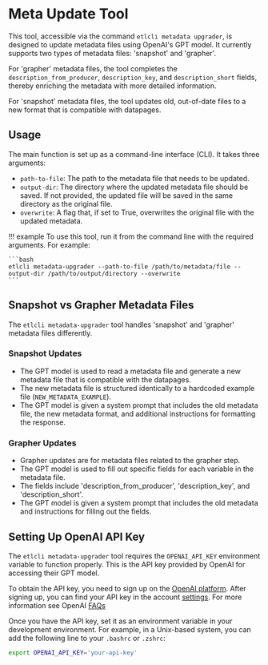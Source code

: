 # Meta Update Tool

This tool, accessible via the command `etlcli metadata upgrader`, is designed to update metadata files using OpenAI's GPT model. It currently supports two types of metadata files: 'snapshot' and 'grapher'.

For 'grapher' metadata files, the tool completes the `description_from_producer`, `description_key`, and `description_short` fields, thereby enriching the metadata with more detailed information.

For 'snapshot' metadata files, the tool updates old, out-of-date files to a new format that is compatible with datapages.

## Usage
The main function is set up as a command-line interface (CLI). It takes three arguments:

- `path-to-file`: The path to the metadata file that needs to be updated.
- `output-dir`: The directory where the updated metadata file should be saved. If not provided, the updated file will be saved in the same directory as the original file.
- `overwrite`: A flag that, if set to True, overwrites the original file with the updated metadata.

!!! example
    To use this tool, run it from the command line with the required arguments. For example:

    ```bash
    etlcli metadata-upgrader --path-to-file /path/to/metadata/file --output-dir /path/to/output/directory --overwrite
    ```


## Snapshot vs Grapher Metadata Files

The `etlcli metadata-upgrader` tool handles 'snapshot' and 'grapher' metadata files differently.

### Snapshot Updates

- The GPT model is used to read a metadata file and generate a new metadata file that is compatible with the datapages.
- The new metadata file is structured identically to a hardcoded example file (`NEW_METADATA_EXAMPLE`).
- The GPT model is given a system prompt that includes the old metadata file, the new metadata format, and additional instructions for formatting the response.


### Grapher Updates

- Grapher updates are for metadata files related to the grapher step.
- The GPT model is used to fill out specific fields for each variable in the metadata file.
- The fields include 'description_from_producer', 'description_key', and 'description_short'.
- The GPT model is given a system prompt that includes the old metadata and instructions for filling out the fields.


## Setting Up OpenAI API Key

The `etlcli metadata-upgrader` tool requires the `OPENAI_API_KEY` environment variable to function properly. This is the API key provided by OpenAI for accessing their GPT model.

To obtain the API key, you need to sign up on the [OpenAI platform](https://openai.com). After signing up, you can find your API key in the account [settings](https://platform.openai.com/api-keys). For more information see OpenAI [FAQs](https://help.openai.com/en/articles/4936850-where-do-i-find-my-api-key)

Once you have the API key, set it as an environment variable in your development environment. For example, in a Unix-based system, you can add the following line to your `.bashrc` or `.zshrc`:

```bash
export OPENAI_API_KEY='your-api-key'
```
